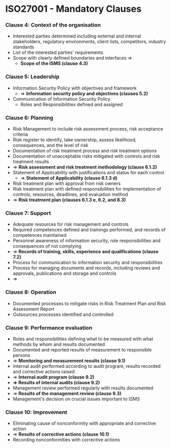 # ISO27001 - Mandatory Clauses

### Clause 4: Context of the organisation

* Interested parties determined including external and internal stakeholders, regulatory environments, client lists, competitors, industry standards
* List of the interested parties' requirements
* Scope with clearly defined boundaries and interfaces =>&#x20;
  * **Scope of the ISMS (clause 4.3)**



### Clause 5: Leadership

* Information Security Policy with objectives and framework
  * \=> **Information security policy and objectives (clauses 5.2)**
* Communication of Information Security Policy
  * Roles and Responsibilities defined and assigned



### Clause 6: Planning

* Risk Management to include risk assessment process, risk acceptance criteria
* Risk register to identify, take ownership, assess likelihood, consequences, and the level of risk
* Documentation of risk treatment process and risk treatment options
* Documentation of unacceptable risks mitigated with controls and risk treatment results
* \=> **Risk assessment and risk treatment methodology (clause 6.1.2)**
* Statement of Applicability with justifications and status for each control
  * \=> **Statement of Applicability (clause 6.1.3 d)**
* Risk treatment plan with approval from risk owners
* Risk treatment plan with defined responsibilities for implementation of controls, resources, deadlines, and evaluation method
* \=> **Risk treatment plan (clauses 6.1.3 e, 6.2, and 8.3)**



### Clause 7: Support

* Adequate resources for risk management and controls
* Required competences defined and trainings performed, and records of competences maintained
* Personnel awareness of information security, role responsibilities and consequences of not complying
* \=> **Records of training, skills, experience and qualifications (clause 7.2)**
* Process for communication to information security and responsibilities
* Process for managing documents and records, including reviews and approvals, publications and storage and controls
* \=>&#x20;



### Clause 8: Operation

* Documented processes to mitigate risks in Risk Treatment Plan and Risk Assessment Report
* Outsources processes identified and controlled



### Clause 9: Performance evaluation

* Roles and responsibilities defining what to be measured with what methods by whom and results documented
* Documented and reported results of measurement to responsible persons
* \=> **Monitoring and measurement results (clause 9.1)**
* Internal audit performed according to audit program, results recorded and corrective actions raised
* \=> **Internal audit program (clause 9.2)**
* **=> Results of internal audits (clause 9.2)**
* Management review performed regularly with results documented
* \=> **Results of the management review (clause 9.3)**
* Management's decision on crucial issues important to ISMS





### Clause 10: Improvement

* Eliminating cause of nonconformity with appropriate and corrective action
* \=> **Results of corrective actions (clause 10.1)**
* Recording nonconformities with corrective actions
